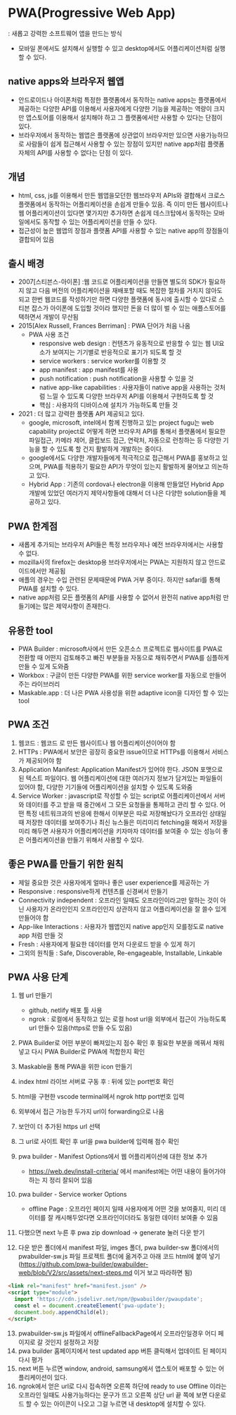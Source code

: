 # PWA(Progressive Web App)

: 새롭고 강력한 소프트웨어 앱을 만드는 방식

- 모바일 폰에서도 설치해서 실행할 수 있고 desktop에서도 어플리케이션처럼 실행할 수 있다.

## native apps와 브라우저 웹앱

- 안드로이드나 아이폰처럼 특정한 플랫폼에서 동작하는 native apps는 플랫폼에서 제공하는 다양한 API를 이용해서 사용자에게 다양한 기능을 제공하는 역량이 크지만 앱스토어를 이용해서 설치해야 하고 그 플랫폼에서만 사용할 수 있다는 단점이 있다.
- 브라우저에서 동작하는 웹앱은 플랫폼에 상관없이 브라우저만 있으면 사용가능하므로 사람들이 쉽게 접근해서 사용할 수 있는 장점이 있지만 native app처럼 플랫폼 자체의 API를 사용할 수 없다는 단점 이 있다.

## 개념

- html, css, js를 이용해서 만든 웹앱을모던한 웹브라우저 APIs와 결합해서 크로스 플랫폼에서 동작하는 어플리케이션을 손쉽게 만들수 있음. 즉 이미 만든 웹사이트나 웹 어플리케이션이 있다면 몇가지만 추가하면 손쉽게 데스크탑에서 동작하는 모바일에서도 동작할 수 있는 어플리케이션을 만들 수 있다.
- 접근성이 높은 웹앱의 장점과 플랫폼 API를 사용할 수 있는 native app의 장점들이 결합되어 있음

## 출시 배경

- 2007[스티븐스-아이폰] :웹 코드로 어플리케이션을 만들면 별도의 SDK가 필요하지 않고 다음 버전의 어플리케이션을 재배포할 때도 복잡한 절차를 거치지 않아도 되고 한번 웹코드를 작성하기만 하면 다양한 플랫폼에 동시에 출시할 수 있다로 스티븐 잡스가 아이폰에 도입할 것이라 했지만 돈을 더 많이 벌 수 있는 애플스토어를 택하면서 개발이 무산됨
- 2015[Alex Russell, Frances Berriman] : PWA 단어가 처음 나옴
  - PWA 사용 조건
    - responsive web design : 컨텐츠가 유동적으로 반응할 수 있는 웹 UI요소가 보여지는 기기별로 반응적으로 표기가 되도록 할 것
    - service workers : service worker를 이용할 것
    - app manifest : app manifest를 사용
    - push notification : push notification을 사용할 수 있을 것
    - native app-like capabilities : 사용자들이 native app을 사용하는 것처럼 느낄 수 있도록 다양한 브라우저 API를 이용해서 구현하도록 할 것
    - 핵심 : 사용자의 디바이스에 설치가 가능하도록 만들 것
- 2021 : 더 많고 강력한 플랫폼 API 제공되고 있다.
  - google, microsoft, intel에서 함께 진행하고 있는 project fugu는 web capability project로 어떻게 하면 브라우저 API를 통해서 플랫폼에서 필요한 파일접근, 카메라 제어, 클립보드 접근, 연락처, 자동으로 런칭하는 등 다양한 기능을 할 수 있도록 할 건지 활발하게 개발하는 중이다.
  - google에서도 다양한 개발자들에게 적극적으로 접근해서 PWA를 홍보하고 있으며, PWA를 적용하기 필요한 API가 무엇이 있는지 활발하게 물어보고 의논하고 있다.
  - Hybrid App : 기존의 cordova나 electron을 이용해 만들었던 Hybrid App 개발에 있었던 여러가지 제약사항들에 대해서 더 나은 다양한 solution들을 제공하고 있다.

## PWA 한계점

- 새롭게 추가되는 브라우저 API들은 특정 브라우저나 예전 브라우저에서는 사용할 수 없다.
- mozilla사의 firefox는 desktop용 브라우저에서는 PWA는 지원하지 않고 안드로이드에서만 제공됨
- 애플의 경우는 수입 관련된 문제때문에 PWA 거부 중이다. 하지만 safari를 통해 PWA를 설치할 수 있다.
- native app처럼 모든 플랫폼의 API를 사용할 수 없어서 완전히 native app처럼 만들기에는 많은 제약사항이 존재한다.

## 유용한 tool

- PWA Builder : microsoft사에서 만든 오픈소스 프로젝트로 웹사이트를 PWA로 전환할 때 어떤지 검토해주고 빠진 부분들을 자동으로 채워주면서 PWA를 심플하게 만들 수 있게 도와줌
- Workbox : 구글이 만든 다양한 PWA를 위한 service worker를 자동으로 만들어주는 라이브러리
- Maskable.app : 더 나은 PWA 사용성을 위한 adaptive icon을 디자인 할 수 있는 tool

## PWA 조건

1. 웹코드 : 웹코드 로 만든 웹사이트나 웹 어플리케이션이어야 함
1. HTTPs : PWA에서 보안은 굉장히 중요한 issue이므로 HTTPs를 이용해서 서비스가 제공되어야 함
1. Application Manifest: Application Manifest가 있어야 한다. JSON 포맷으로 된 텍스트 파일이다. 웹 어플리케이션에 대한 여러가지 정보가 담겨있는 파일들이 있어야 함, 다양한 기기들에 어플리케이션을 설치할 수 있도록 도와줌
1. Service Worker : javascript로 작성할 수 있는 script로 어플리케이션에서 서버와 데이터를 주고 받을 때 중간에서 그 모든 요청들을 통제하고 관리 할 수 있다. 어떤 특정 네트워크과의 반응에 한해서 이부분은 따로 저장해놨다가 오프라인 상태일 때 저장한 데이터를 보여주기나 최신 뉴스들은 미리미리 fetching을 해와서 저장을 미리 해두면 사용자가 어플리케이션을 키자마자 데이터를 보여줄 수 있는 성능이 좋은 어플리케이션을 만들기 위해서 사용할 수 있다.

## 좋은 PWA를 만들기 위한 원칙

- 제일 중요한 것은 사용자에게 얼마나 좋은 user experience를 제공하는 가
- Responsive : responsive하게 컨텐츠를 신경써서 만들기
- Connectivity independent : 오프라인 일때도 오프라인이라고만 말하는 것이 아닌 사용자가 온라인인지 오프라인인지 상관하지 않고 어플리케이션을 잘 쓸수 있게 만들어야 함
- App-like Interactions : 사용자가 웹앱인지 native app인지 모를정도로 native app 처럼 만들 것
- Fresh : 사용자에게 필요한 데이터를 먼저 다운로드 받을 수 있게 하기
- 그외의 원칙들 : Safe, Discoverable, Re-engageable, Installable, Linkable

## PWA 사용 단계

1. 웹 url 만들기
   - github, netlify 배포 툴 사용
   - ngrok : 로컬에서 동작하고 있는 로컬 host url을 외부에서 접근이 가능하도록 url 만들수 있음(https로 만들 수도 있음)
1. PWA Builder로 어떤 부분이 빠져있는지 점수 확인 후 필요한 부분을 메꿔서 채워넣고 다시 PWA Builder로 PWA에 적합한지 확인
1. Maskable을 통해 PWA을 위한 icon 만들기
1. index html 라이브 서버로 구동 후 : 뒤에 있는 port번호 확인
1. html을 구현한 vscode terminal에서 ngrok http port번호 입력
1. 외부에서 접근 가능한 두가지 url이 forwarding으로 나옴
1. 보안이 더 추가된 https url 선택
1. 그 url로 사이트 확인 후 url을 pwa builder에 입력해 점수 확인
1. pwa builder - Manifest Options에서 웹 어플리케이션에 대한 정보 추가

   - https://web.dev/install-criteria/ 에서 manifest에는 어떤 내용이 들어가야하는 지 정리 잘되어 있음

1. pwa builder - Service worker Options

   - offline Page : 오프라인 페이지 일때 사용자에게 어떤 것을 보여줄지, 미리 데이터를 잘 캐시해두었다면 오프라인이더라도 동일한 데이터 보여줄 수 있음

1. 다했으면 next 누른 후 pwa zip download -> generate 눌러 다운 받기
1. 다운 받은 폴더에서 manifest 파일, imges 폴더, pwa builder-sw 폴더에서의 pwabuilder-sw.js 파일 프로젝트 폴더에 옮겨주고 아래 코드 html에 붙여 넣기(https://github.com/pwa-builder/pwabuilder-web/blob/V2/src/assets/next-steps.md 이거 보고 따라하면 됨)

```html
<link rel="manifest" href="manifest.json" />
<script type="module">
  import 'https://cdn.jsdelivr.net/npm/@pwabuilder/pwaupdate';
  const el = document.createElement('pwa-update');
  document.body.appendChild(el);
</script>
```

13. pwabuilder-sw.js 파일에서 offlineFallbackPage에서 오프라인일경우 어디 페이지로 갈 것인지 설정하고 저장
1. pwa builder 홈페이지에서 test updated app 버튼 클릭해서 업데이트 된 페이지 다시 평가
1. next 버튼 누르면 window, android, samsung에서 앱스토어 배포할 수 있는 어플리케이션이 있다.
1. ngrok에서 얻은 url로 다시 접속하면 오른쪽 하단에 ready to use Offline 이라는 오프라인 일때도 사용가능하다는 문구가 뜨고 오른쪽 상단 url 끝 쪽에 보면 다운로드 할 수 있는 아이콘이 나오고 그걸 누르면 내 desktop에 설치할 수 있다.
